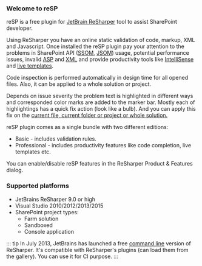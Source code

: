 ﻿---
Title: 'reSP Home'
Tile: true
TileTitle: 'reSP'
TileOrder: 100
TileLink: true
TileLinkOrder: 10
TileDescription: 'ReSharper plugin that helps to write SharePoint related code faster and better.'
---

### Welcome to reSP
reSP is a free plugin for [JetBrain ReSharper](https://www.jetbrains.com/resharper/) tool to assist SharePoint developer.

Using ReSharper you have an online static validation of code, markup, XML and Javascript. Once installed the reSP plugin pay your attention to the problems in SharePoint API ([SSOM](/resp/inspections/csharp/), [JSOM](/resp/inspections/javascript/)) usage, potential performance issues, invalid [ASP](/resp/inspections/asp/) and [XML](/resp/inspections/xml/) and provide productivity tools like [IntelliSense](/resp/pro/code-completion/) and [live templates](/resp/pro/livetemplates/). 

Code inspection is performed automatically in design time for all opened files. Also, it can be applied to a whole solution or project. 

Depends on issue severity the problem text is highlighted in different ways and corresponded color marks are added to the marker bar. Mostly each of highlightings has a quick fix action (look like a bulb). And you can apply this fix on the [current file, current folder or project or whole solution.](_img/bulk.gif)

reSP plugin comes as a single bundle with two different editions:

* Basic - includes validation rules.
* Professional - includes productivity features like code completion, live templates etc.

You can enable/disable reSP features in the ReSharper Product & Features dialog.

### Supported platforms
* JetBrains ReSharper 9.0 or high 
* Visual Studio 2010/2012/2013/2015
* SharePoint project types:
   * Farm solution
   * Sandboxed
   * Console application


::: tip 
In July 2013, JetBrains has launched a free [command line](https://www.jetbrains.com/resharper/features/command-line.html) version of ReSharper. It's compatible with ReSharper's plugins (can load them from the gallery). You can use it for CI purpose.
:::